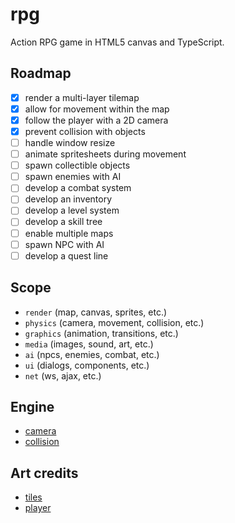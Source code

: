 # rpg

Action RPG game in HTML5 canvas and TypeScript.

## Roadmap

- [x] render a multi-layer tilemap
- [x] allow for movement within the map
- [x] follow the player with a 2D camera
- [x] prevent collision with objects
- [ ] handle window resize
- [ ] animate spritesheets during movement
- [ ] spawn collectible objects
- [ ] spawn enemies with AI
- [ ] develop a combat system
- [ ] develop an inventory
- [ ] develop a level system
- [ ] develop a skill tree
- [ ] enable multiple maps
- [ ] spawn NPC with AI
- [ ] develop a quest line

## Scope

- `render` (map, canvas, sprites, etc.)
- `physics` (camera, movement, collision, etc.)
- `graphics` (animation, transitions, etc.)
- `media` (images, sound, art, etc.)
- `ai` (npcs, enemies, combat, etc.)
- `ui` (dialogs, components, etc.)
- `net` (ws, ajax, etc.)

## Engine

- [camera](https://stackoverflow.com/a/16926273)
- [collision](https://stackoverflow.com/a/51189211/5610777)

## Art credits

- [tiles](https://opengameart.org/content/basic-map-32x32-by-ivan-voirol)
- [player](https://opengameart.org/content/universal-lpc-sprite-male-01)
